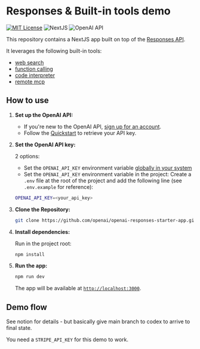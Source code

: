 # Responses & Built-in tools demo

[![MIT License](https://img.shields.io/badge/License-MIT-green.svg)](LICENSE)
![NextJS](https://img.shields.io/badge/Built_with-NextJS-blue)
![OpenAI API](https://img.shields.io/badge/Powered_by-OpenAI_API-orange)

This repository contains a NextJS app built on top of the [Responses API](https://platform.openai.com/docs/api-reference/responses).

It leverages the following built-in tools:

- [web search](https://platform.openai.com/docs/guides/tools-web-search?api-mode=responses)
- [function calling](https://platform.openai.com/docs/guides/function-calling)
- [code interpreter](https://platform.openai.com/docs/guides/tools-code-interpreter)
- [remote mcp](https://platform.openai.com/docs/guides/tools-remote-mcp)

## How to use

1. **Set up the OpenAI API:**

   - If you're new to the OpenAI API, [sign up for an account](https://platform.openai.com/signup).
   - Follow the [Quickstart](https://platform.openai.com/docs/quickstart) to retrieve your API key.

2. **Set the OpenAI API key:**

   2 options:

   - Set the `OPENAI_API_KEY` environment variable [globally in your system](https://platform.openai.com/docs/libraries#create-and-export-an-api-key)
   - Set the `OPENAI_API_KEY` environment variable in the project: Create a `.env` file at the root of the project and add the following line (see `.env.example` for reference):

   ```bash
   OPENAI_API_KEY=<your_api_key>
   ```

3. **Clone the Repository:**

   ```bash
   git clone https://github.com/openai/openai-responses-starter-app.git
   ```

4. **Install dependencies:**

   Run in the project root:

   ```bash
   npm install
   ```

5. **Run the app:**

   ```bash
   npm run dev
   ```

   The app will be available at [`http://localhost:3000`](http://localhost:3000).

## Demo flow

See notion for details - but basically give main branch to codex to arrive to final state.

You need a `STRIPE_API_KEY` for this demo to work.

